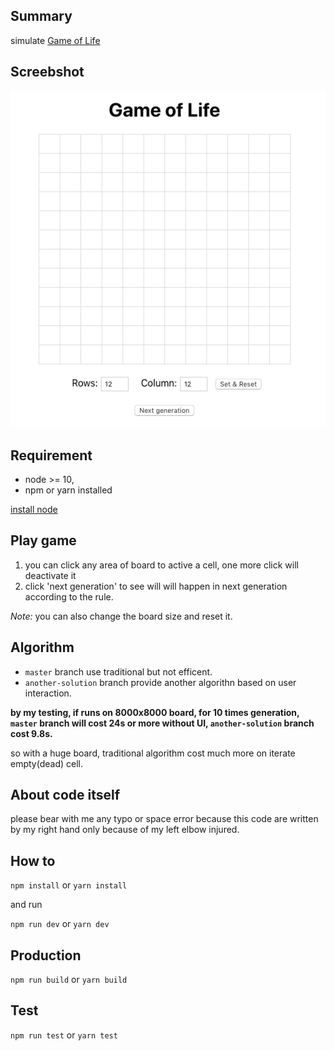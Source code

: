 ## Summary
simulate [Game of Life](https://en.wikipedia.org/wiki/Conway%27s_Game_of_Life)

## Screebshot
![screenshot](/public/screenshot.png)

## Requirement

- node >= 10,
- npm or yarn installed

[install node](https://nodejs.org/en/download/)

## Play game

1. you can click any area of board to active a cell, one more click will deactivate it
2. click 'next generation' to see will will happen in next generation according to the rule.

*Note:* you can also change the board size and reset it.

## Algorithm

- `master` branch use traditional but not efficent.
- `another-solution` branch provide another algorithn based on user interaction.

**by my testing, if runs on 8000x8000 board, for 10 times generation, `master` branch will cost 24s or more without UI, `another-solution` branch cost 9.8s.**

so with a huge board, traditional algorithm cost much more on iterate empty(dead) cell.

## About code itself

please bear with me any typo or space error because this code are written by my right hand only because of my left elbow injured.

## How to

`npm install` or `yarn install`

and run

`npm run dev` or `yarn dev`

## Production

`npm run build` or `yarn build`

## Test

`npm run test` or `yarn test`